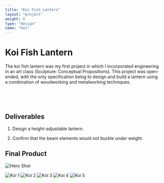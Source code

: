 ```yaml
---
title: "Koi Fish Lantern"
layout: "project"
weight: 0
type: "design"
name: "koi"
---
```


# Koi Fish Lantern

The koi fish lantern was my first project in which I incorporated engineering in an art class (Sculpture: Conceptual Propositions). This project was open-ended, with the only specification being to design and build a lantern using a combination of woodworking and metalworking techniques.

<!-- DO NOT TOUCH -->
​
<!-- DO NOT TOUCH -->
​
<!-- DO NOT TOUCH -->

## Deliverables

1) Design a height-adjustable lantern.

2) Confirm that the beam elements would not buckle under weight.

## Final Product

![Hero Shot](/img/koititle.png)

![Koi 1](/img/z2.jpg)
![Koi 2](/img/z1.jpg)
![Koi 3](/img/z3.jpg)
![Koi 4](/img/z4.jpg)
![Koi 5](/img/z5.jpg)
